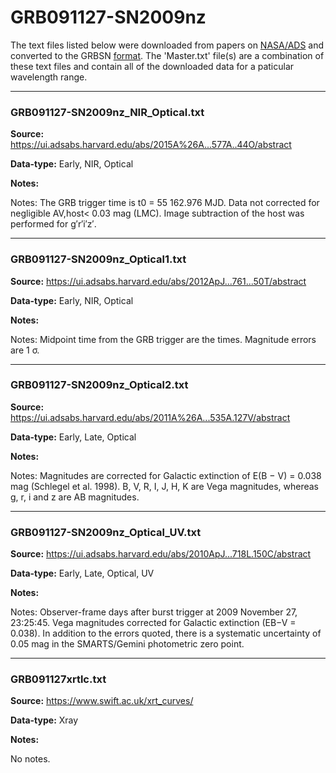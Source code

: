 # GRB091127-SN2009nz

The text files listed below were downloaded from papers on [NASA/ADS](https://ui.adsabs.harvard.edu) and converted to the GRBSN [format](https://github.com/GabrielF98/GRBSNWebtool/tree/master/Webtool/static/SourceData). The 'Master.txt' file(s) are a combination of these text files and contain all of the downloaded data for a paticular wavelength range.

***

### GRB091127-SN2009nz_NIR_Optical.txt

**Source:** https://ui.adsabs.harvard.edu/abs/2015A%26A...577A..44O/abstract

**Data-type:** Early, NIR, Optical

**Notes:**

Notes:  The GRB trigger time is t0 = 55 162.976 MJD. Data not corrected for negligible AV,host< 0.03 mag (LMC). Image subtraction of the host was performed for g′r′i′z′.


***

### GRB091127-SN2009nz_Optical1.txt

**Source:** https://ui.adsabs.harvard.edu/abs/2012ApJ...761...50T/abstract

**Data-type:** Early, NIR, Optical

**Notes:**

Notes: Midpoint time from the GRB trigger are the times. Magnitude errors are 1 σ.


***

### GRB091127-SN2009nz_Optical2.txt

**Source:** https://ui.adsabs.harvard.edu/abs/2011A%26A...535A.127V/abstract

**Data-type:** Early, Late, Optical

**Notes:**

Notes:  Magnitudes are corrected for Galactic extinction of E(B − V) = 0.038 mag (Schlegel et al. 1998). B, V, R, I, J, H, K are Vega magnitudes, whereas g, r, i and z are AB magnitudes.


***

### GRB091127-SN2009nz_Optical_UV.txt

**Source:** https://ui.adsabs.harvard.edu/abs/2010ApJ...718L.150C/abstract

**Data-type:** Early, Late, Optical, UV

**Notes:**

Notes:  Observer-frame days after burst trigger at 2009 November 27, 23:25:45. Vega magnitudes corrected for Galactic extinction (EB−V = 0.038). In addition to the errors quoted, there is a systematic uncertainty of 0.05 mag in the SMARTS/Gemini photometric zero point.


***

### GRB091127xrtlc.txt

**Source:** https://www.swift.ac.uk/xrt_curves/

**Data-type:** Xray

**Notes:**

No notes.